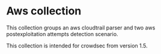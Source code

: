 # Aws collection

This collection groups an aws cloudtrail parser and two aws
postexploitation attempts detection scenario.

This collection is intended for crowdsec from version 1.5.

